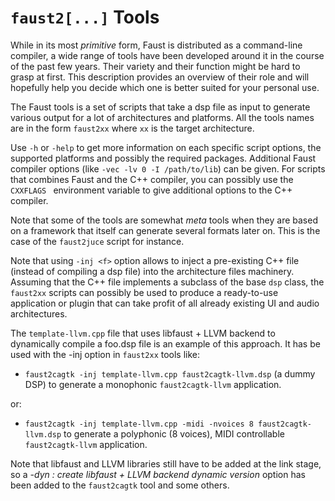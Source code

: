 # `faust2[...]` Tools

While in its most *primitive* form, Faust is distributed as a command-line compiler, a wide range of tools have been developed around it in the course of the past few years. Their variety and their function might be hard to grasp at first. This description provides an overview of their role and will hopefully help you decide which one is better suited for your personal use. 

The Faust tools is a set of scripts that take a dsp file as input to generate various output for a lot of architectures and platforms. All the tools names are in the form `faust2xx` where `xx` is the target architecture. 

Use `-h` or `-help` to get more information on each specific script options, the supported platforms and possibly the required packages. Additional  Faust compiler options (like `-vec -lv 0 -I /path/to/lib`) can be given. For scripts that combines Faust and the C++ compiler, you can possibly use the  `CXXFLAGS ` environment variable to give additional options to the C++ compiler.

Note that some of the tools are somewhat *meta* tools when they are based on a framework that itself can generate several formats later on. This is the case of the `faust2juce` script for instance.

Note that using `-inj <f>` option allows to inject a pre-existing C++ file (instead of compiling a dsp file) into the architecture files machinery. Assuming that the C++ file implements a subclass of the base `dsp` class, the `faust2xx` scripts can possibly be used to produce a ready-to-use application or plugin that can take profit of all already existing UI and audio architectures. 

The `template-llvm.cpp` file that uses libfaust + LLVM backend to dynamically compile a foo.dsp file is an example of this approach. It has be used with the -inj option in `faust2xx` tools like:
 
 - `faust2cagtk -inj template-llvm.cpp faust2cagtk-llvm.dsp` (a dummy DSP) to generate a monophonic `faust2cagtk-llvm` application.
  
 or:
 
 - `faust2cagtk -inj template-llvm.cpp -midi -nvoices 8 faust2cagtk-llvm.dsp`
 to generate a polyphonic (8 voices), MIDI controllable `faust2cagtk-llvm` application.
 
 Note that libfaust and LLVM libraries still have to be added at the link stage, so a *-dyn : create libfaust + LLVM backend dynamic version* option has been added to the `faust2cagtk` tool and some others.



